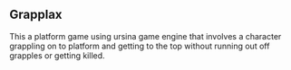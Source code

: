 ## Grapplax
This a platform game using ursina game engine that involves a character grappling on to platform and getting to the top without running out off grapples or getting killed.
